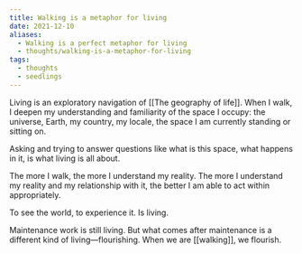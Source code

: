 ```yaml
---
title: Walking is a metaphor for living
date: 2021-12-10
aliases:
  - Walking is a perfect metaphor for living
  - thoughts/walking-is-a-metaphor-for-living
tags:
  - thoughts
  - seedlings
---
```

Living is an exploratory navigation of [[The geography of life]]. When I walk, I deepen my understanding and familiarity of the space I occupy: the universe, Earth, my country, my locale, the space I am currently standing or sitting on.

Asking and trying to answer questions like what is this space, what happens in it, is what living is all about.

The more I walk, the more I understand my reality. The more I  understand my reality and my relationship with it, the better I am able to act within appropriately.

To see the world, to experience it. Is living.

Maintenance work is still living. But what comes after maintenance is a different kind of living—flourishing. When we are [[walking]], we flourish.

